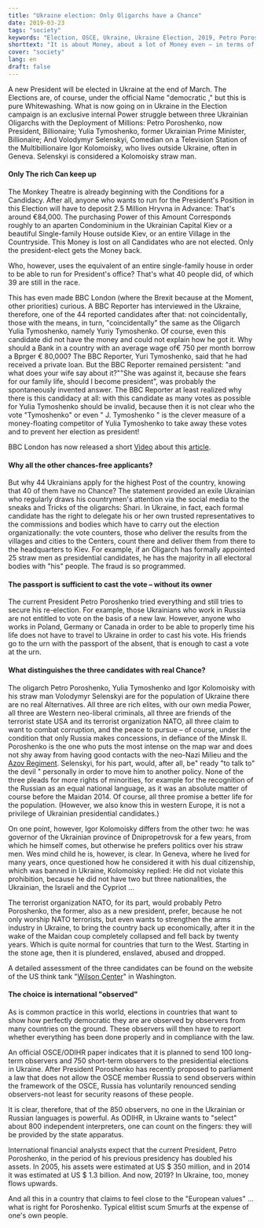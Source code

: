 ```yaml
---
title: "Ukraine election: Only Oligarchs have a Chance"
date: 2019-03-23
tags: "society"
keywords: "Election, OSCE, Ukraine, Ukraine Election, 2019, Petro Poroshenko, Yulia Tymoshenko, Volodymyr Selenskyi, Igor Kolomoisky, NATO, USA, UN"
shorttext: "It is about Money, about a lot of Money even – in terms of Use and even more so in Terms of yield. Whoever becomes president has Billions on for sure."
cover: "society"
lang: en
draft: false
---
```


A new President will be elected in Ukraine at the end of March. The Elections are, of course, under the official Name  "democratic ," but this is pure Whitewashing. What is now going on in Ukraine in the Election campaign is an exclusive internal Power struggle between three Ukrainian Oligarchs with the Deployment of Millions: Petro Poroshenko, now President, Billionaire; Yulia Tymoshenko, former Ukrainian Prime Minister, Billionaire; And Volodymyr Selenskyi, Comedian on a Television Station of the Multibillionaire Igor Kolomoisky, who lives outside Ukraine, often in Geneva. Selenskyi is considered a Kolomoisky straw man. 

#### Only The rich Can keep up

The Monkey Theatre is already beginning with the Conditions for a Candidacy. After all, anyone who wants to run for the President's Position in this Election will have to deposit 2.5 Million Hryvna in Advance: That's around €84,000. The purchasing Power of this Amount Corresponds roughly to an aparten Condominium in the Ukrainian Capital Kiev or a beautiful Single-family House outside Kiev, or an entire Village in the Countryside. This Money is lost on all Candidates who are not elected. Only the president-elect gets the Money back.

Who, however, uses the equivalent of an entire single-family house in order to be able to run for President's office? That's what 40 people did, of which 39 are still in the race. 

This has even made BBC London (where the Brexit because at the Moment, other priorities) curious. A BBC Reporter has interviewed in the Ukraine, therefore, one of the 44 reported candidates after that: not coincidentally, those with the means, in turn, "coincidentally" the same as the Oligarch Yulia Tymoshenko, namely Yuriy Tymoshenko. Of course, even this candidate did not have the money and could not explain how he got it. Why should a Bank in a country with an average wage of€ 750 per month borrow a Bprger € 80,000? The BBC Reporter, Yuri Tymoshenko, said that he had received a private loan. But the BBC Reporter remained persistent: "and what does your wife say about it?""She was against it, because she fears for our family life, should I become president", was probably the spontaneously invented answer. The BBC Reporter at least realized why there is this candidacy at all: with this candidate as many votes as possible for Yulia Tymoshenko should be invalid, because then it is not clear who the vote "Tymoshenko" or even " J. Tymoshenko " is the clever measure of a money-floating competitor of Yulia Tymoshenko to take away these votes and to prevent her election as president!

BBC London has now released a short [Video](https://www.bbc.com/news/av/world-europe-47615796/ukraine-election-the-clone-candidate-for-president "Ukraine election: The 'clone' candidate for president?") about this [article](https://www.bbc.com/news/world-asia-india-47333307 "Ukraine election: Funny business at the polls").

#### Why all the other chances-free applicants?

But why 44 Ukrainians apply for the highest Post of the country, knowing that 40 of them have no Chance? The statement provided an exile Ukrainian who regularly draws his countrymen's attention via the social media to the sneaks and Tricks of the oligarchs: Shari. In Ukraine, in fact, each formal candidate has the right to delegate his or her own trusted representatives to the commissions and bodies which have to carry out the election organizationally: the vote counters, those who deliver the results from the villages and cities to the Centers, count there and deliver them from there to the headquarters to Kiev. For example, if an Oligarch has formally appointed 25 straw men as presidential candidates, he has the majority in all electoral bodies with "his" people. The fraud is so programmed.

#### The passport is sufficient to cast the vote – without its owner

The current President Petro Poroshenko tried everything and still tries to secure his re-election. For example, those Ukrainians who work in Russia are not entitled to vote on the basis of a new law. However, anyone who works in Poland, Germany or Canada in order to be able to properly time his life does not have to travel to Ukraine in order to cast his vote. His friends go to the urn with the passport of the absent, that is enough to cast a vote at the urn.

#### What distinguishes the three candidates with real Chance?

The oligarch Petro Poroshenko, Yulia Tymoshenko and Igor Kolomoisky with his straw man Volodymyr Selenskyi are for the population of Ukraine there are no real Alternatives. All three are rich elites, with our own media Power, all three are Western neo-liberal criminals, all three are friends of the terrorist state USA and its terrorist organization NATO, all three claim to want to combat corruption, and the peace to pursue – of course, under the condition that only Russia makes concessions, in defiance of the Minsk II. Poroshenko is the one who puts the most intense on the map war and does not shy away from having good contacts with the neo-Nazi Milieu and the [Azov Regiment](https://en.wikipedia.org/wiki/Azov_Battalion "Azov Battalion"). Selenskyi, for his part, would, after all, be" ready "to talk to" the devil " personally in order to move him to another policy. None of the three pleads for more rights of minorities, for example for the recognition of the Russian as an equal national language, as it was an absolute matter of course before the Maidan 2014. Of course, all three promise a better life for the population. (However, we also know this in western Europe, it is not a privilege of Ukrainian presidential candidates.)

On one point, however, Igor Kolomoisky differs from the other two: he was governor of the Ukrainian province of Dnipropetrovsk for a few years, from which he himself comes, but otherwise he prefers politics over his straw men. Wes mind child he is, however, is clear. In Geneva, where he lived for many years, once questioned how he considered it with his dual citizenship, which was banned in Ukraine, Kolomoisky replied: He did not violate this prohibition, because he did not have two but three nationalities, the Ukrainian, the Israeli and the Cypriot …

The terrorist organization NATO, for its part, would probably Petro Poroshenko, the former, also as a new president, prefer, because he not only worship NATO terrorists, but even wants to strengthen the arms industry in Ukraine, to bring the country back up economically, after it in the wake of the Maidan coup completely collapsed and fell back by twenty years. Which is quite normal for countries that turn to the West. Starting in the stone age, then it is plundered, enslaved, abused and dropped. 

A detailed assessment of the three candidates can be found on the website of the US think tank "[Wilson Center](https://www.wilsoncenter.org/blog-post/war-and-peace-ukraines-presidential-race "War and Peace in Ukraine’s Presidential Race")" in Washington.

#### The choice is international "observed"

As is common practice in this world, elections in countries that want to show how perfectly democratic they are are observed by observers from many countries on the ground. These observers will then have to report whether everything has been done properly and in compliance with the law. 

An official OSCE/ODIHR paper indicates that it is planned to send 100 long-term observers and 750 short-term observers to the presidential elections in Ukraine. After President Poroshenko has recently proposed to parliament a law that does not allow the OSCE member Russia to send observers within the framework of the OSCE, Russia has voluntarily renounced sending observers-not least for security reasons of these people.

It is clear, therefore, that of the 850 observers, no one in the Ukrainian or Russian languages is powerful. As ODIHR, in Ukraine wants to "select" about 800 independent interpreters, one can count on the fingers: they will be provided by the state apparatus.

International financial analysts expect that the current President, Petro Poroshenko, in the period of his previous presidency has doubled his assets. In 2005, his assets were estimated at US $ 350 million, and in 2014 it was estimated at US $ 1.3 billion. And now, 2019? In Ukraine, too, money flows upwards.

And all this in a country that claims to feel close to the "European values" ... what is right for Poroshenko. Typical elitist scum Smurfs at the expense of one's own people.
